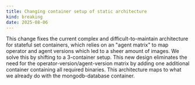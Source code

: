 ```yaml
---
title: Changing container setup of static architecture
kind: breaking
date: 2025-08-06
---
```


This change fixes the current complex and difficult-to-maintain architecture for stateful set containers, which relies on an "agent matrix" to map operator and agent versions which led to a sheer amount of images.
We solve this by shifting to a 3-container setup. This new design eliminates the need for the operator-version/agent-version matrix by adding one additional container containing all required binaries. This architecture maps to what we already do with the mongodb-database container.
